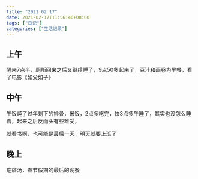 ```yaml
---
title: "2021 02 17"
date: 2021-02-17T11:56:40+08:00
tags: ["日记"]
categories: ["生活记录"]
---
```


## 上午

醒来7点半，厕所回来之后又继续睡了，9点50多起来了，豆汁和画卷为早餐，看了电影《如父如子》

## 中午

午饭炖了过年剩下的排骨，米饭，2点多吃完，快3点多午睡了，其实也没怎么睡着，起来之后反而头有些难受，

就看书啊，也可能是最后一天，明天就要上班了

## 晚上

疙瘩汤，春节假期的最后的晚餐